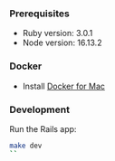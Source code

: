 ### Prerequisites

- Ruby version: 3.0.1
- Node version: 16.13.2

### Docker

- Install [Docker for Mac](https://docs.docker.com/docker-for-mac/install/)

### Development

Run the Rails app:

```sh
make dev
``